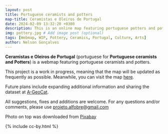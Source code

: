 ```yaml
---
layout: post
title: Portuguese ceramists and potters
map-title: Ceramistas e Oleiros de Portugal
date: 2024-02-09 13:32:20 +0300
description: This is an online map featuring portuguese potters and potteries. # Add post description (optional)
img: pottery.jpg # Add image post (optional)
tags: [Webmap, WIP, Pottery, Ceramics, Portugal, Culture, Arts]
author: Nelson Gonçalves
---
```


**Ceramistas e Oleiros de Portugal** (portuguese for **Portuguese ceramists and Potters**) is a webmap featuring portuguese ceramists and potters.

This project is a work in progress, meaning that the map will be updated as frequently as possible. Meanwhile, you can visit the map [here](https://umap.openstreetmap.fr/en/map/ceramistas-e-oleiros-de-portugal_1021961#7/40.019/-6.976). 

Future plans include expanding additional information and sharing the dataset at [A-GeoCat](https://a-geocat.alfobre.com/).

All suggestions, fixes and additions are welcome. For any questions and/or comments, please use projeto.alfobre@gmail.com 

Photo on top was downloaded from [Pixabay](https://pixabay.com/)

{% include cc-by.html %}
